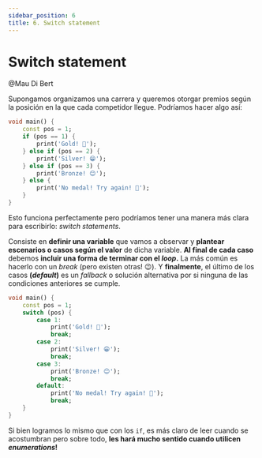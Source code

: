 ```yaml
---
sidebar_position: 6
title: 6. Switch statement
---
```


# Switch statement

@Mau Di Bert

Supongamos organizamos una carrera y queremos otorgar premios según la posición en la que cada competidor llegue. Podríamos hacer algo así:

```dart
void main() {
    const pos = 1;
    if (pos == 1) {
        print('Gold! 🤩');
    } else if (pos == 2) {
        print('Silver! 😁');       
    } else if (pos == 3) {
        print('Bronze! 😊');
    } else {
        print('No medal! Try again! 💪');
    }
}
```

Esto funciona perfectamente pero podríamos tener una manera más clara para escribirlo: _switch statements_.

Consiste en __definir una variable__ que vamos a observar y __plantear escenarios o casos según el valor__ de dicha variable. __Al final de cada caso__ debemos __incluir una forma de terminar con el _loop_.__ La más común es hacerlo con un _break_ (pero existen otras! 😉). Y __finalmente__, el último de los casos __(_default_)__ es un _fallback_ o solución alternativa por si ninguna de las condiciones anteriores se cumple.

```dart
void main() {
    const pos = 1;
    switch (pos) {
        case 1:
            print('Gold! 🤩');
            break;
        case 2:
            print('Silver! 😁');       
            break;
        case 3:
            print('Bronze! 😊');
            break;
        default:
            print('No medal! Try again! 💪');
            break;
    }
}
```

Si bien logramos lo mismo que con los `if`, es más claro de leer cuando se acostumbran pero sobre todo, __les hará mucho sentido cuando utilicen _enumerations_!__

